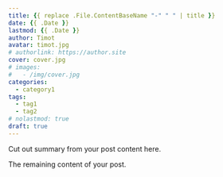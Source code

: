 ```yaml
---
title: {{ replace .File.ContentBaseName "-" " " | title }}
date: {{ .Date }}
lastmod: {{ .Date }}
author: Timot
avatar: timot.jpg
# authorlink: https://author.site
cover: cover.jpg
# images:
#   - /img/cover.jpg
categories:
  - category1
tags:
  - tag1
  - tag2
# nolastmod: true
draft: true
---
```


Cut out summary from your post content here.

<!--more-->

The remaining content of your post.
